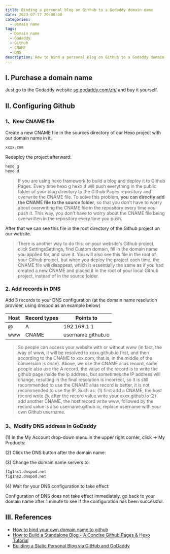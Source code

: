 ```yaml
---
title: Binding a personal blog on Github to a Godaddy domain name
date: 2023-07-17 20:00:00
categories:
  - Domain name
tags:
  - Domain name
  - Godaddy
  - Github
  - CNAME
  - DNS
description: How to bind a personal blog on Github to a Godaddy domain name
---
```


## I. Purchase a domain name

Just go to the Godaddy website [sg.godaddy.com/zh/](https://sg.godaddy.com/zh/) and buy it yourself.

## II. Configuring Github

### 1、New CNAME file

Create a new CNAME file in the sources directory of our Hexo project with our domain name in it.

```txt
xxxx.com
```

Redeploy the project afterward:

```txt
hexo g
hexo d
```

> If you are using hexo framework to build a blog and deploy it to Github Pages.
> Every time hexo g hexo d will push everything in the public folder of your blog directory to the Github Pages repository and overwrite the CNAME file. To solve this problem, **you can directly add the CNAME file to the source folder**, so that you don't have to worry about overwriting the CNAME file in the repository every time you push it. This way, you don't have to worry about the CNAME file being overwritten in the repository every time you push.

After that we can see this file in the root directory of the Github project on our website.

>There is another way to do this: on your website's Github project, click SettingsSettings, find Custom domain, fill in the domain name you applied for, and save it. You will also see this file in the root of your Github project, but when you deploy the project each time, the CNAME file will disappear, which is essentially the same as if you had created a new CNAME and placed it in the root of your local Github project, instead of in the source folder.

### 2. Add records in DNS

Add 3 records to your DNS configuration (at the domain name resolution provider, using dnspod as an example below)

|Host | Record types | Points to|
|----|----|----|
|@ | A | 192.168.1.1|
|www | CNAME | username.github.io|

>So people can access your website with or without www (in fact, the way of www, it will be resolved to xxxx.github.io first, and then according to the CNAME to xxx.com, that is, in the middle of the conversion is once).
>Above, we use the CNAME alias record, some people also use the A record, the value of the record is to write the github page inside the ip address, but sometimes the IP address will change, resulting in the final resolution is incorrect, so it is still recommended to use the CNAME alias record is better, it is not recommended to use the IP.
Such as:
>(1) first add a CNAME, the host record write @, after the record value write your xxxx.github.io
>(2) add another CNAME, the host record write www, followed by the record value is also username.github.io, replace username with your own Github username.

### 3、Modify DNS address in GoDaddy

(1) In the My Account drop-down menu in the upper right corner, click -> My Products:

(2) Click the DNS button after the domain name:

(3) Change the domain name servers to:

```txt
f1g1ns1.dnspod.net 
f1g1ns2.dnspod.net

```

(4) Wait for your DNS configuration to take effect:

Configuration of DNS does not take effect immediately, go back to your domain name after 1 minute to see if the configuration has been successful.

## III. References

- [How to bind your own domain name to github](https://www.zhihu.com/question/31377141)
- [How to Build a Standalone Blog - A Concise Github Pages & Hexo Tutorial](http://www.jianshu.com/p/05289a4bc8b2)
- [Building a Static Personal Blog via GitHub and GoDaddy](http://www.cnblogs.com/openxxs/p/5950598.html?utm_source=itdadao&utm_medium=referral)
